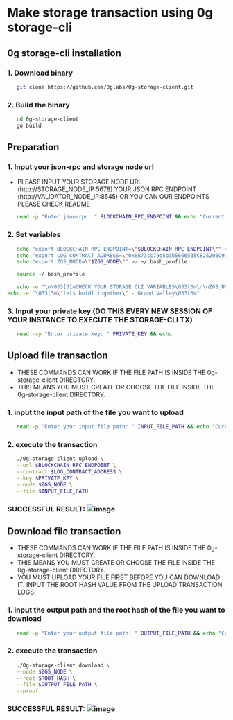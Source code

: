 # Make storage transaction using 0g storage-cli

## 0g storage-cli installation
### 1. Download binary
 ```bash
    git clone https://github.com/0glabs/0g-storage-client.git
 ```

### 2. Build the binary
 ```bash
    cd 0g-storage-client
    go build
 ```

## Preparation
### 1. Input your json-rpc and storage node url
-   PLEASE INPUT YOUR STORAGE NODE URL (http://STORAGE_NODE_IP:5678) YOUR JSON RPC ENDPOINT (http://VALIDATOR_NODE_IP:8545) OR YOU CAN OUR ENDPOINTS PLEASE CHECK [README](https://github.com/hubofvalley/Testnet-Guides/blob/main/0g%20(zero-gravity)/README.md)
 ```bash
    read -p "Enter json-rpc: " BLOCKCHAIN_RPC_ENDPOINT && echo "Current json-rpc: $BLOCKCHAIN_RPC_ENDPOINT" && read -p "Enter storage node url: " ZGS_NODE && echo "Current storage node url: $ZGS_NODE"
 ```

### 2. Set variables
 ```bash
    echo "export BLOCKCHAIN_RPC_ENDPOINT=\"$BLOCKCHAIN_RPC_ENDPOINT\"" >> ~/.bash_profile
    echo "export LOG_CONTRACT_ADDRESS=\"0x8873cc79c5b3b5666535C825205C9a128B1D75F1\"" >> ~/.bash_profile
    echo "export ZGS_NODE=\"$ZGS_NODE\"" >> ~/.bash_profile

    source ~/.bash_profile

    echo -e "\n\033[31mCHECK YOUR STORAGE CLI VARIABLES\033[0m\n\nZGS_NODE: $ZGS_NODE\nLOG_CONTRACT_ADDRESS: $LOG_CONTRACT_ADDRESS\nBLOCKCHAIN_RPC_ENDPOINT: $BLOCKCHAIN_RPC_ENDPOINT\n\n"
echo -e "\033[3m\"lets buidl together\" - Grand Valley\033[0m"
 ```

### 3. Input your private key (DO THIS EVERY NEW SESSION OF YOUR INSTANCE TO EXECUTE THE STORAGE-CLI TX)
 ```bash
    read -sp "Enter private key: " PRIVATE_KEY && echo
 ```

## Upload file transaction
-   THESE COMMANDS CAN WORK IF THE FILE PATH IS INSIDE THE 0g-storage-client DIRECTORY.
-   THIS MEANS YOU MUST CREATE OR CHOOSE THE FILE INSIDE THE 0g-storage-client DIRECTORY.
### 1. input the input path of the file you want to upload
 ```bash
    read -p "Enter your input file path: " INPUT_FILE_PATH && echo "Current input file path: $INPUT_FILE_PATH"
 ```

### 2. execute the transaction
 ```bash
    ./0g-storage-client upload \
    --url $BLOCKCHAIN_RPC_ENDPOINT \
    --contract $LOG_CONTRACT_ADDRESS \
    --key $PRIVATE_KEY \
    --node $ZGS_NODE \
    --file $INPUT_FILE_PATH
 ```

 ###  SUCCESSFUL RESULT: ![image](https://github.com/hubofvalley/Testnet-Guides/assets/100946299/421cb81a-3f2b-41d5-b798-e7f1897f2802)

## Download file transaction
-   THESE COMMANDS CAN WORK IF THE FILE PATH IS INSIDE THE 0g-storage-client DIRECTORY.
-   THIS MEANS YOU MUST CREATE OR CHOOSE THE FILE INSIDE THE 0g-storage-client DIRECTORY.
-   YOU MUST UPLOAD YOUR FILE FIRST BEFORE YOU CAN DOWNLOAD IT. INPUT THE ROOT HASH VALUE FROM THE UPLOAD TRANSACTION LOGS.

### 1. input the output path and the root hash of the file you want to download
 ```bash
    read -p "Enter your output file path: " OUTPUT_FILE_PATH && echo "Current output file path: $OUTPUT_FILE_PATH" && read -p "Enter the file root hash: " ROOT_HASH && echo "Current file root hash: $ROOT_HASH"
 ```

### 2.  execute the transaction
 ```bash
    ./0g-storage-client download \
    --node $ZGS_NODE \
    --root $ROOT_HASH \
    --file $OUTPUT_FILE_PATH \
    --proof
 ```

### SUCCESSFUL RESULT: ![image](https://github.com/hubofvalley/Testnet-Guides/assets/100946299/ea095625-ae68-427e-a626-d742dcb575a7)
